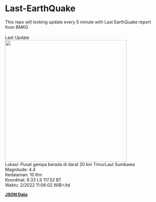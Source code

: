 # Last-EarthQuake
This repo will looking update every 5 minute with Last EarthQuake report from BMKG
<br>
<br>
Last Update
<br>
<img src="https://ews.bmkg.go.id/TEWS/data/20221205110602.mmi.jpg" width="400"/>
<br>
Lokasi: Pusat gempa berada di darat 20 km TimurLaut Sumbawa <br>
Magnitude: 4.4 <br>
Kedalaman: 10 Km <br>
Koordinat: 8.33 LS 117.52 BT <br>
Waktu: 2/2022 11:06:02 WIB</td <br>

<a href="./data/data.json">**JSON Data**</a>
